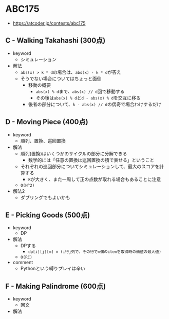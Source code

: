 # ABC175
* https://atcoder.jp/contests/abc175


## C - Walking Takahashi (300点)
* keyword
  - シミュレーション
* 解法
  - `abs(x) > k * d`の場合は、`abs(x) - k * d`が答え
  - そうでない場合についてはちょっと面倒
    - 移動の概要
      - `abs(x) % d`まで、`abs(x) // d`回で移動する
      - その後は`abs(x) % d`と`d - abs(x) % d`を交互に移る
    - 後者の部分について、`k - abs(x) // d`の偶奇で場合わけするだけ


## D - Moving Piece (400点)
* keyword
  - 順列、置換、巡回置換
* 解法
  - 順列(置換)はいくつかのサイクルの部分に分解できる
    - 数学的には「任意の置換は巡回置換の積で表せる」ということ
  - それぞれの巡回部分についてシミュレーションして、最大のスコアを計算する
    - `K`が大きく、また一周して正の点数が取れる場合もあることに注意
  - `O(N^2)`
* 解法2
  - ダブリングでもよいかも



## E - Picking Goods (500点)
* keyword
  - DP
* 解法
  - DPする
    - `dp[i][j][m] = (i行j列で、その行でm個のitemを取得時の価値の最大値)`
  - `O(RC)`
* comment
  - Pythonという縛りプレイは辛い


## F - Making Palindrome (600点)
* keyword
  - 回文
* 解法
